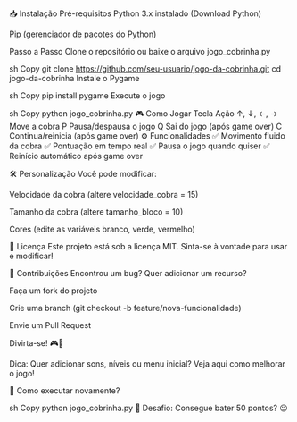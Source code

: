 📥 Instalação
Pré-requisitos
Python 3.x instalado (Download Python)

Pip (gerenciador de pacotes do Python)

Passo a Passo
Clone o repositório ou baixe o arquivo jogo_cobrinha.py

sh
Copy
git clone https://github.com/seu-usuario/jogo-da-cobrinha.git
cd jogo-da-cobrinha
Instale o Pygame

sh
Copy
pip install pygame
Execute o jogo

sh
Copy
python jogo_cobrinha.py
🎮 Como Jogar
Tecla	Ação
↑, ↓, ←, →	Move a cobra
P	Pausa/despausa o jogo
Q	Sai do jogo (após game over)
C	Continua/reinicia (após game over)
⚙️ Funcionalidades
✅ Movimento fluido da cobra
✅ Pontuação em tempo real
✅ Pausa o jogo quando quiser
✅ Reinício automático após game over

🛠️ Personalização
Você pode modificar:

Velocidade da cobra (altere velocidade_cobra = 15)

Tamanho da cobra (altere tamanho_bloco = 10)

Cores (edite as variáveis branco, verde, vermelho)

📜 Licença
Este projeto está sob a licença MIT. Sinta-se à vontade para usar e modificar!

🤝 Contribuições
Encontrou um bug? Quer adicionar um recurso?

Faça um fork do projeto

Crie uma branch (git checkout -b feature/nova-funcionalidade)

Envie um Pull Request

Divirta-se! 🎮🐍

Dica: Quer adicionar sons, níveis ou menu inicial? Veja aqui como melhorar o jogo!

📌 Como executar novamente?

sh
Copy
python jogo_cobrinha.py
🎯 Desafio: Consegue bater 50 pontos? 😉